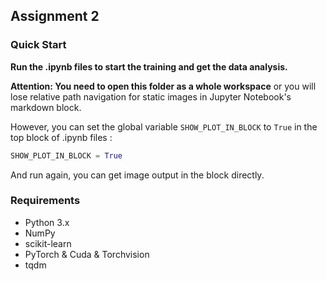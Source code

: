 ## Assignment 2

### Quick Start

**Run the .ipynb files to start the training and get the data analysis.**

**Attention: You need to open this folder as a whole workspace** or you will lose relative path navigation for static images in Jupyter Notebook's markdown block.

However, you can set the global variable `SHOW_PLOT_IN_BLOCK` to `True` in the top block of .ipynb files :

```python
SHOW_PLOT_IN_BLOCK = True
```

And run again, you can get image output in the block directly.

### Requirements

- Python 3.x
- NumPy
- scikit-learn
- PyTorch & Cuda & Torchvision
- tqdm
